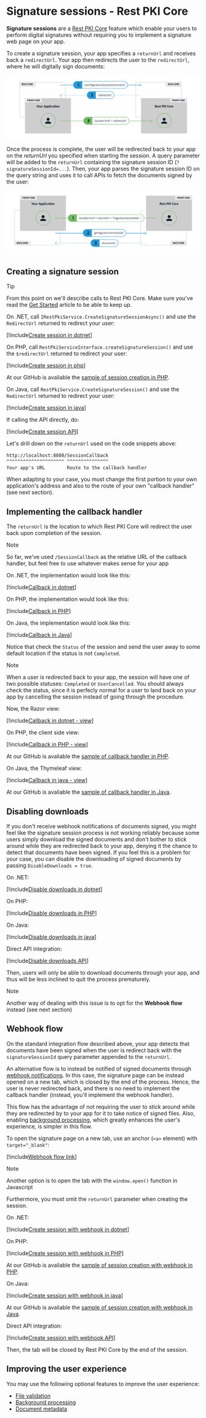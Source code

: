 ﻿# Signature sessions - Rest PKI Core

**Signature sessions** are a [Rest PKI Core](../../index.md) feature which enable your users to perform digital signatures without requiring you to implement a signature
web page on your app.

To create a signature session, your app specifies a `returnUrl` and receives back a `redirectUrl`. Your app then redirects the user to the `redirectUrl`, where he will 
digitally sign documents:

![Signature session start](../../../../../../images/rest-pki/signature-session-start.png)

Once the process is complete, the user will be redirected back to your app on the *returnUrl* you specified when starting the session. A query parameter will be added
to the `returnUrl` containing the signature session ID (`?signatureSessionId=...`). Then, your app parses the signature session ID on the query string and uses it to
call APIs to fetch the documents signed by the user:

![Signature session end](../../../../../../images/rest-pki/signature-session-end.png)

## Creating a signature session

> [!TIP]
> From this point on we'll describe calls to Rest PKI Core. Make sure you've read the [Get Started](get-started.md) article to be able to keep up.

On .NET, call `IRestPkiService.CreateSignatureSessionAsync()` and use the `RedirectUrl` returned to redirect your user:

[!include[Create session in dotnet](../../../../../../includes/rest-pki/core/signature-sessions/create-dotnet.md)]

On PHP, call `RestPkiServiceInterface.createSignatureSession()` and use the `$redirectUrl` returned to redirect your user:

[!include[Create session in php](../../../../../../includes/rest-pki/core/signature-sessions/create-php.md)]

At our GitHub is avaliable the [sample of session creation in PHP](https://github.com/LacunaSoftware/PkiSuiteSamples/blob/master/php/plain/public/signature-session-rest-core/index.php).

On Java, call `RestPkiService.CreateSignatureSession()` and use the `RedirectUrl` returned to redirect your user:

[!include[Create session in java](../../../../../../includes/rest-pki/core/signature-sessions/create-java.md)]

If calling the API directly, do:

[!include[Create session API](../../../../../../includes/rest-pki/core/signature-sessions/create-api.md)]

Let's drill down on the `returnUrl` used on the code snippets above:

```plaintext
http://localhost:8080/SessionCallback
^^^^^^^^^^^^^^^^^^^^^ ^^^^^^^^^^^^^^^
Your app's URL        Route to the callback handler
```

When adapting to your case, you must change the first portion to your own application's address and also to the route of your own "callback handler" (see next section).

## Implementing the callback handler

The `returnUrl` is the location to which Rest PKI Core will redirect the user back upon completion of the session.

> [!NOTE]
> So far, we've used `/SessionCallback` as the relative URL of the callback handler, but feel free to use whatever makes sense for your app

On .NET, the implementation would look like this:

[!include[Callback in dotnet](../../../../../../includes/rest-pki/core/signature-sessions/callback-dotnet.md)]

On PHP, the implementation would look like this:

[!include[Callback in PHP](../../../../../../includes/rest-pki/core/signature-sessions/callback-php.md)]

On Java, the implementation would look like this:

[!include[Callback in Java](../../../../../../includes/rest-pki/core/signature-sessions/callback-java.md)]

Notice that check the `Status` of the session and send the user away to some default location if the status is not `Completed`.

> [!NOTE]
> When a user is redirected back to your app, the session will have one of two possible statuses: `Completed` or `UserCancelled`. You should always check the
> status, since it is perfecly normal for a user to land back on your app by cancelling the session instead of going through the procedure.

Now, the Razor view:

[!include[Callback in dotnet - view](../../../../../../includes/rest-pki/core/signature-sessions/callback-dotnet-view.md)]

On PHP, the client side view:

[!include[Callback in PHP - view](../../../../../../includes/rest-pki/core/signature-sessions/callback-php-view.md)]

At our GitHub is avaliable the [sample of callback handler in PHP](https://github.com/LacunaSoftware/PkiSuiteSamples/blob/master/php/plain/public/signature-session-rest-core/complete.php).

On Java, the Thymeleaf view:

[!include[Callback in java - view](../../../../../../includes/rest-pki/core/signature-sessions/callback-java-view.md)]

At our GitHub is avaliable the [sample of callback handler in Java](https://github.com/LacunaSoftware/PkiSuiteSamples/blob/master/java/springmvc/src/main/java/com/lacunasoftware/pkisuite/controller/SignatureSessionRestCoreController.java).

## Disabling downloads

If you don't receive webhook notifications of documents signed, you might feel like the signature session process is not working reliably because some users simply
download the signed documents and don't bother to stick around while they are redirected back to your app, denying it the chance to detect that documents have been
signed. If you feel this is a problem for your case, you can disable the downloading of signed documents by passing `DisableDownloads = true`.

On .NET:

[!include[Disable downloads in dotnet](../../../../../../includes/rest-pki/core/signature-sessions/disable-downloads-dotnet.md)]

On PHP:

[!include[Disable downloads in PHP](../../../../../../includes/rest-pki/core/signature-sessions/disable-downloads-php.md)]

On Java:

[!include[Disable downloads in java](../../../../../../includes/rest-pki/core/signature-sessions/disable-downloads-java.md)]

Direct API integration:

[!include[Disable downloads API](../../../../../../includes/rest-pki/core/signature-sessions/disable-downloads-api.md)]

Then, users will only be able to download documents through your app, and thus will be less inclined to quit the process prematurely.

> [!NOTE]
> Another way of dealing with this issue is to opt for the **Webhook flow** instead (see next section)

<a name="webhook-flow" />

## Webhook flow

On the standard integration flow described above, your app detects that documents have been signed when the user is redirect back with the `signatureSessionId`
query parameter appended to the `returnUrl`.

An alternative flow is to instead be notified of signed documents through [webhook notifications](../webhooks.md). In this case, the signature page can be instead
opened on a new tab, which is closed by the end of the process. Hence, the user is never redirected back, and there is no need to implement the callback handler
(instead, you'll implement the webhook handler).

This flow has the advantage of not requiring the user to stick around while they are redirected by to your app for it to take notice of signed files. Also,
enabling [background processing](background-processing.md), which greatly enhances the user's experience, is simpler in this flow.

To open the signature page on a new tab, use an anchor (`<a>` element) with `target="_blank"`:

[!include[Webhook flow link](../../../../../../includes/rest-pki/core/signature-sessions/webhook-flow-link.md)]

> [!NOTE]
> Another option is to open the tab with the `window.open()` function in Javascript

Furthermore, you must omit the `returnUrl` parameter when creating the session.

On .NET:

[!include[Create session with webhook in dotnet](../../../../../../includes/rest-pki/core/signature-sessions/webhook-flow-dotnet.md)]

On PHP:

[!include[Create session with webhook in PHP](../../../../../../includes/rest-pki/core/signature-sessions/webhook-flow-php.md)]

At our GitHub is avaliable the [sample of session creation with webhook in PHP](https://github.com/LacunaSoftware/PkiSuiteSamples/blob/master/php/plain/public/signature-session-rest-core/using-webhook.php).

On Java:

[!include[Create session with webhook in java](../../../../../../includes/rest-pki/core/signature-sessions/webhook-flow-java.md)]

At our GitHub is avaliable the [sample of session creation with webhook in Java](https://github.com/LacunaSoftware/PkiSuiteSamples/blob/master/java/springmvc/src/main/java/com/lacunasoftware/pkisuite/controller/SignatureSessionRestCoreController.java).

Direct API integration:

[!include[Create session with webhook API](../../../../../../includes/rest-pki/core/signature-sessions/webhook-flow-api.md)]

Then, the tab will be closed by Rest PKI Core by the end of the session.

## Improving the user experience

You may use the following optional features to improve the user experience:

* [File validation](file-validation.md)
* [Background processing](background-processing.md)
* [Document metadata](document-metadata.md)
